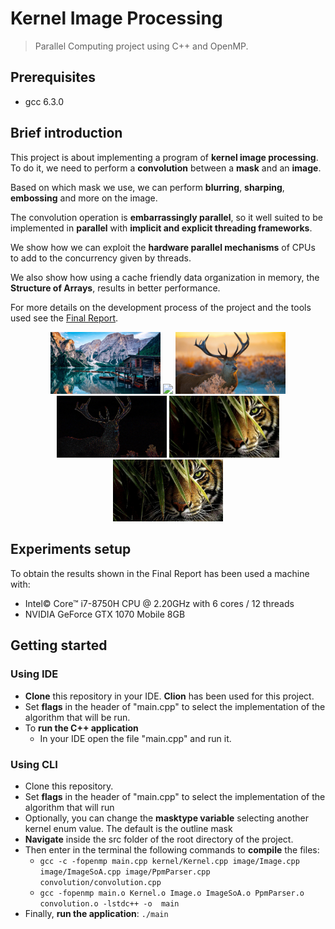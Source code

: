 # Kernel Image Processing
> Parallel Computing project using C++ and OpenMP.

## Prerequisites
* gcc 6.3.0

## Brief introduction
This project is about implementing a program of **kernel image processing**. To do it, we need to perform a **convolution** between a **mask** and an **image**.

Based on which mask we use, we can perform **blurring**, **sharping**, **embossing** and more on the image.

The convolution operation is **embarrassingly parallel**, so it well suited to be implemented in **parallel** with **implicit and explicit threading frameworks**.

We show how we can exploit the **hardware parallel mechanisms** of CPUs to add to the concurrency given by threads.

We also show how using a cache friendly data organization in memory, the **Structure of Arrays**, results in better performance.

For more details on the development process of the project and the tools used see the [Final Report](https://github.com/GiovanniBurbi/kernel_image_processing/blob/master/Parallel_Computing_Kernel_Image_Processing.pdf).


<div align="center">
<div>
<img src="resources/source/lake.jpg" width="35%"/>
<img src="resources/results/lakeOutline.jpg" width="35%""/>
<img src="resources/source/deer.jpg" width="35%"/>
<img src="resources/results/deerOutline.jpg" width="35%""/>
<img src="resources/source/tiger.jpg" width="35%"/>
<img src="resources/results/tigerEmboss.jpg" width="35%""/>
</div>
</div>                                
            

## Experiments setup
To obtain the results shown in the Final Report has been used a machine with:
* Intel© Core™ i7-8750H CPU @ 2.20GHz with 6 cores / 12 threads
* NVIDIA GeForce GTX 1070 Mobile 8GB
                                         
## Getting started
### Using IDE
* **Clone** this repository in your IDE. **Clion** has been used for this project.
* Set **flags** in the header of "main.cpp" to select the implementation of the algorithm that will be run.
* To **run the C++ application**
   * In your IDE open the file "main.cpp" and run it.
### Using CLI
* Clone this repository.
* Set **flags** in the header of "main.cpp" to select the implementation of the algorithm that will run
* Optionally, you can change the **masktype variable** selecting another kernel enum value. The default is the outline mask
* **Navigate** inside the src folder of the root directory of the project.
* Then enter in the terminal the following commands to **compile** the files:
  * `gcc -c -fopenmp main.cpp kernel/Kernel.cpp image/Image.cpp image/ImageSoA.cpp image/PpmParser.cpp convolution/convolution.cpp`
  * `gcc -fopenmp main.o Kernel.o Image.o ImageSoA.o PpmParser.o convolution.o -lstdc++ -o  main`
* Finally, **run the application**:
  `./main`

